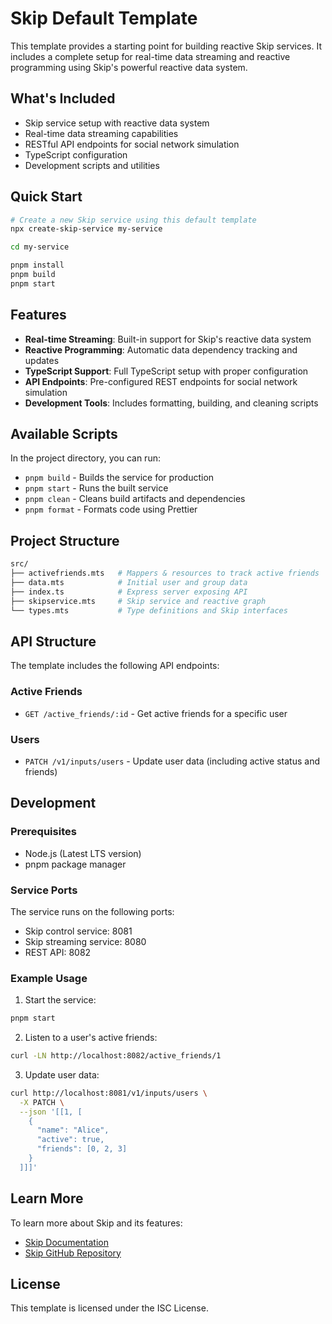# Skip Default Template

This template provides a starting point for building reactive Skip services. It includes a complete setup for real-time data streaming and reactive programming using Skip's powerful reactive data system.

## What's Included

- Skip service setup with reactive data system
- Real-time data streaming capabilities
- RESTful API endpoints for social network simulation
- TypeScript configuration
- Development scripts and utilities

## Quick Start

```bash
# Create a new Skip service using this default template
npx create-skip-service my-service

cd my-service

pnpm install
pnpm build
pnpm start
```

## Features

- **Real-time Streaming**: Built-in support for Skip's reactive data system
- **Reactive Programming**: Automatic data dependency tracking and updates
- **TypeScript Support**: Full TypeScript setup with proper configuration
- **API Endpoints**: Pre-configured REST endpoints for social network simulation
- **Development Tools**: Includes formatting, building, and cleaning scripts

## Available Scripts

In the project directory, you can run:

- `pnpm build` - Builds the service for production
- `pnpm start` - Runs the built service
- `pnpm clean` - Cleans build artifacts and dependencies
- `pnpm format` - Formats code using Prettier

## Project Structure

```bash
src/
├── activefriends.mts   # Mappers & resources to track active friends
├── data.mts            # Initial user and group data
├── index.ts            # Express server exposing API
├── skipservice.mts     # Skip service and reactive graph
└── types.mts           # Type definitions and Skip interfaces
```

## API Structure

The template includes the following API endpoints:

### Active Friends

- `GET /active_friends/:id` - Get active friends for a specific user

### Users

- `PATCH /v1/inputs/users` - Update user data (including active status and friends)

## Development

### Prerequisites

- Node.js (Latest LTS version)
- pnpm package manager

### Service Ports

The service runs on the following ports:

- Skip control service: 8081
- Skip streaming service: 8080
- REST API: 8082

### Example Usage

1. Start the service:

```bash
pnpm start
```

2. Listen to a user's active friends:

```bash
curl -LN http://localhost:8082/active_friends/1
```

3. Update user data:

```bash
curl http://localhost:8081/v1/inputs/users \
  -X PATCH \
  --json '[[1, [
    {
      "name": "Alice",
      "active": true,
      "friends": [0, 2, 3]
    }
  ]]]'
```

## Learn More

To learn more about Skip and its features:

- [Skip Documentation](https://skiplabs.io/docs/)
- [Skip GitHub Repository](https://github.com/skiplabs/skip)

## License

This template is licensed under the ISC License.
